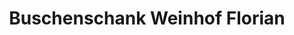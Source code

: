 ---
title: "Buschenschank Weinhof Florian"
url: /dobl-zwaring/buschenschank-weinhof-florian/
shop: Spirituosen
---